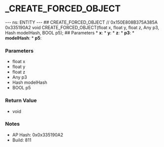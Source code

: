 # _CREATE_FORCED_OBJECT

--- ns: ENTITY --- ## CREATE_FORCED_OBJECT  // 0x150E808B375A385A 0x335190A2 void CREATE_FORCED_OBJECT(float x, float y, float z, Any p3, Hash modelHash, BOOL p5);   ## Parameters * **x**: * **y**: * **z**: * **p3**: * **modelHash**: * **p5**:

### Parameters
* float x
* float y
* float z
* Any p3
* Hash modelHash
* BOOL p5

### Return Value
* void

### Notes
* AP Hash: 0x0x335190A2
* Build: 811


